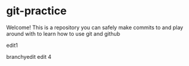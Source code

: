 # git-practice

Welcome! This is a repository you can safely make commits to and play around with to learn how to use git and github

edit1

branchyedit
edit 4